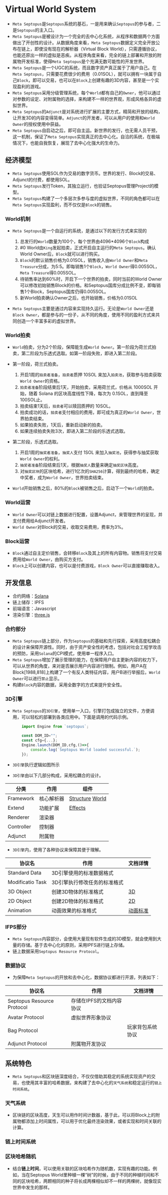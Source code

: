 # Virtual World System

* `Meta Septopus`是`Septopus`系统的基石，一是用来确认`Septopus`的参与者，二是`Septopus`的主入口。
* `Meta Septopus`是被设计为一个完全的去中心化系统，从程序和数据两个方面做出了开创性的设计。从数据角度来看，`Meta Septopus`数据定义完全开放公布在链上，即使没有现在的解析器（Virtual Block World），只需遵循协议，也能还原出一样的虚拟是恶疾。从程序角度来看，完全的链上部署和开放的附属物开发标准，使得`Meta Septopus`是个充满无数可能性的开发世界。
* `Meta Septopus`是一个UGC的系统，而且数字资产真正属于了用户自己。在`Meta Septopus`，只需要花费很少的费用（0.01SOL），就可以拥有一块属于自己`Block`，即可以交易，也可以在`Block`上创建有趣的3D内容，甚至是一个实现盈利的游戏。
* `Meta Septopus`采用分级管理系统，每个`World`都有自己的`Owner`，他可以通过对参数的设定、对附属物的选择，来构建不一样的世界观，形成风格各异的虚拟世界。
* `Meta Septopus`的`Adjunct`是对系统进行扩展的主要方式，精简和开放的结构，让开发3D的内容变得简单。`Adjunct`的开发者，可以从用户的使用和`World Owner`的授权使用中获益。
* `Meta Septopus`自启动之后，即可自主运。新世界的发行，也无需人员干预，这一机制，保证了`Meta Septopus`实现真正的去中心化。自洽的系统，在极端情况下，也能自我恢复，展现了去中心化强大的生命力。

## 经济模型

* `Meta Septopus`使用SOL作为交易的数字货币。世界的发行、Block的交易、Adjunct的付费，都使用SOL。
* `Meta Septopus`发行Token，其独立运行，也验证Septopus管理Project的模型。
* `Meta Septopus`构建了一个多层次多参与度的虚拟世界，不同的角色都可以在`Meta Septopus`实现盈利，而不仅仅是`Block`的销售。

### World机制

* `Meta Septopus`是一个自运行的系统，是通过以下的发行方式来实现的
  1. 总发行的`World`数量为100个，每个世界由4096*4096个`Block`构成
  2. #0 World由`King`发起拍卖，正式开启自主运行的`Meta Septopus`。确认World Owner后，`Block`就可以进行购买。
  3. `Block`的默认销售价格为0.01SOL，销售收入由`World Owner`和`Meta Treasure`分成，为5:5。即每销售1个`Block`，`World Owner`得0.005SOL，`Meta Treasure`得0.005SOL。
  4. 待销售率达到60%时，开启下一个世界的拍卖，同时当前的World Owner可以修改初始销售Block的价格。和Septopus国库分成比例不变，即每销售1个Block，Septopus国库仍得0.005SOL。
  5. 新World拍卖确认Owner之后，也开始销售，价格为0.01SOL

* `Meta Septopus`主要是通过内容来实现持久运行。无论是`World Owner`还是`Block Owner`，都是参与的一份子，从不同的角度，使用不同的盈利方式来共同创造一个丰富多彩的虚拟世界。

### World拍卖

* `World`拍卖，分为2个阶段，保障能生成`World Owner`。第一阶段为荷兰式拍卖，第二阶段为乐透式选取。如第一阶段失败，即进入第二阶段。

* 第一阶段，荷兰式拍卖。
  1. 开启1周的`拍卖者准备`，`拍卖者`质押 10SOL 来加入`拍卖池`，获取参与拍卖获取`World Owner`的资格。
  2. `拍卖者准备`阶段结束后1天，开始拍卖，采用荷兰式，价格从 1000SOL 开始，随着 Solana 的区块高度线性下降，每次为 0.1SOL，直到降至100SOL止。
  3. 拍卖结束1天后，`拍卖者`可以赎回质押的 10SOL。
  4. 拍卖成功的话，`拍卖者`支付相应的费用，即可成为真正的`World Owner`，世界拍卖结束。
  5. 如果拍卖失败，1天后，重新启动新的拍卖。
  6. 如果连续拍卖失败3次，即进入第二阶段的乐透式选取。

* 第二阶段，乐透式选取。  
  1. 开启1周的`抽奖者准备`，`抽奖人`支付 1SOL 来加入`抽奖池`，获得参与抽奖获取`World Owner`的权利。
  2. `抽奖者准备`阶段结束后1天，根据`抽奖人`数量来确定`抽奖区块`高度。
  3. 对`抽奖区块`的区块哈希，进行1亿次的`SHA256`计算，得到最终的哈希，确定中奖者，成为`World Owner`，世界拍卖结束。

* `World`开始销售之后，80%的`Block`被销售之后，启动下一个`World`的拍卖。

### World运营

* `World Owner`可以对链上数据进行配置，设置Adjunct，来管理世界的呈现，并支付费用给Adjunct开发者。
* `World Owner`对Block的交易，收取交易费用，费率为3%。

### Block运营

* `Block`通过自主定价销售，会转移`Block`及其上的所有内容物。销售将支付交易费用给`World Owner`，由购买方支付。
* `Block`上可以创建内容，也可以是付费游戏，`Block Owner`可以直接赚取收入。

## 开发信息

* 合约网络：[Solana](https://solana.com)
* 链上储存：IPFS
* 前端语言：Javascript
* 渲染引擎：[three.js](https://threejs.org)

### 合约部分

* `Meta Septopus`链上部分，作为`Septopus`的基础和先行探索，采用高度松耦合的设计来保障开源性。同时，由于资产安全性的考虑，包括对社会工程学攻击的预防，采用`Solana`的CPI模式，使用单一程序入口。
* `Meta Septopus`增加了展示管理的能力，在保障用户自主更新内容的权力下，可以从世界的角度，来对是否展示用户内容进行限制。例如，用户A在Block[1988,818]上构建了一个有反人类特征内容，用户B进行举报后，`World Owner`可以进行`禁止`显示。
* 构建`Block`内容的数据，采用全数字的方式来提升安全性。

### 3D引擎

* `Meta Septopus`的`3D引擎`，使用单一入口，引擎打包成独立的文件，方便调用，可以轻松的部署到各类应用中。下面是调用的代码示例。

    ```Javascript
        import Engine from `septopus`;

        const DOM_ID="";
        const cfg={...};
        Engine.launch(DOM_ID,cfg,()=>{
            console.log(`Septopus World loaded successful.`);
        });
    ```

* `3D引擎`执行逻辑如图所示

* `3D引擎`由以下几部分构成，采用松耦合的设计。

| 分类 | 作用 | 组件 |
| --- | --- | --- |
| Framework | 核心解析器 | [Structure](/docs/world/Framework/system)  [World](/docs/world/Framework/world)  |
| Extend | 功能扩展 | [Effects](/docs/world/Framework/system) |
| Renderer | 渲染器 |  |
| Controller | 控制器 |  |
| Adjunct | 附属物 |  |

* `3D引擎`内，使用了各种协议来保障其便于理解。

| 协议名 | 作用 | 文档详情 |
| --- | --- | --- |
| Standard Data | 3D引擎使用的标准数据格式 |  |
| Modificatio Task | 3D引擎执行修改任务的标准格式 |  |
| 3D Object | 创建3D物体的标准格式 | [3D](/docs/world/Protocol/3D%20object) |
| 2D Object | 创建2D物体的标准格式 | [2D](/docs/world/Protocol/2D%20object)  |
| Animation | 动画效果的标准格式 | [动画标准](/docs/world/protocol/animation) |

### IFPS部分

* `Meta Septopus`内容部分，会使用大量现有软件生成的3D模型，就会使用到大量的存储。基于去中心化的原则，采用IPFS进行链上存储。
* 链上数据采用`Septopus Resource Protocol`。

### 数据协议

* 为保障`Meta Septopus`的开放和去中心化，数据协议都进行开源，列表如下：

| 协议名 | 作用 | 文档详情 |
| --- | --- | --- |
| Septopus Resource Protocol | 存储在IPFS的文档内容协议 |  |
| Avatar Protocol | 虚拟世界形象协议 |  |
| Bag Protocol |  | 玩家背包系统协议 |
| Adjunct Protocol | 附属物开发协议 |  |

## 系统特色

* `Meta Septopus`和区块链深度结合，不仅仅借助其稳定的系统实现资产的交易，也使用其丰富的哈希数据，来构建了去中心化的`天气系统`和稳定运行的`链上时间系统`。

### 天气系统

* 区块链的区块高度，天生可以用作时间计数器，基于此，可以将Block上的附属物都添加上时间属性，可以用于优化最终渲染效果，或者实现和时间关联的计算。
  
### 链上时间系统

### 区块哈希随机

* 结合**链上时间**，可以使用关联的区块哈希作为随机数，实现有趣的功能。例如，当在Septopus World里种植一棵“树”的时候，由于不同的种植时间和不同的区块哈希，两颗相同的种子将长成两棵相似却不一样的两棵树，就像现实世界中发生的那样。